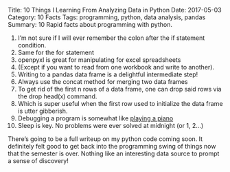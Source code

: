 Title: 10 Things I Learning From Analyzing Data in Python
Date: 2017-05-03
Category: 10 Facts
Tags: programming, python, data analysis, pandas
Summary: 10 Rapid facts about programming with python.

1. I’m not sure if I will ever remember the colon after the if statement condition. 
2. Same for the for statement 
3. openpyxl is great for manipulating for excel spreadsheets
4. (Except if you want to read from one workbook and write to another).
5. Writing to a pandas data frame is a delightful intermediate step!
6. Always use the concat method for merging two data frames 
7. To get rid of the first n rows of a data frame, one can drop said rows via the drop head(x) command.
8. Which is super useful when the first row used to initialize the data frame is utter gibberish. 
9. Debugging a program is somewhat like [playing a piano](https://twitter.com/Niels506/status/859946189554421766)
10. Sleep is key. No problems were ever solved at midnight (or 1, 2…)

There’s going to be a full writeup on my python code coming soon. It definitely felt good to get back into the programming swing of things now that the semester is over. Nothing like an interesting data source to prompt a sense of discovery!